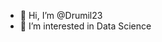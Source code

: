 - 👋 Hi, I’m @Drumil23
- 👀 I’m interested in Data Science 

<!---
Drumil23/Drumil23 is a ✨ special ✨ repository because its `README.md` (this file) appears on your GitHub profile.
You can click the Preview link to take a look at your changes.
--->
